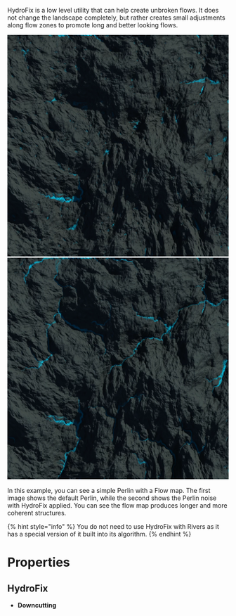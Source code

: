


HydroFix is a low level utility that can help create unbroken flows. It does not change the landscape completely, but rather creates small adjustments along flow zones to promote long and better looking flows.

![](/images/ref/hydrofix-before.webp)
![](/images/ref/hydrofix-after.webp)

In this example, you can see a simple Perlin with a Flow map. The first image shows the default Perlin, while the second shows the Perlin noise with HydroFix applied. You can see the flow map produces longer and more coherent structures.


{% hint style="info" %}
You do not need to use HydroFix with Rivers as it has a special version of it built into its algorithm.
{% endhint %}



# Properties


## HydroFix

- **Downcutting**  
  



